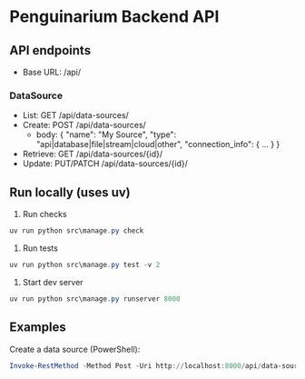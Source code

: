 # Penguinarium Backend API

## API endpoints

- Base URL: /api/

### DataSource

- List: GET /api/data-sources/
- Create: POST /api/data-sources/
	- body: { "name": "My Source", "type": "api|database|file|stream|cloud|other", "connection_info": { ... } }
- Retrieve: GET /api/data-sources/{id}/
- Update: PUT/PATCH /api/data-sources/{id}/

## Run locally (uses uv)

1. Run checks

```powershell
uv run python src\manage.py check
```

1. Run tests

```powershell
uv run python src\manage.py test -v 2
```

1. Start dev server

```powershell
uv run python src\manage.py runserver 8000
```

## Examples

Create a data source (PowerShell):

```powershell
Invoke-RestMethod -Method Post -Uri http://localhost:8000/api/data-sources/ -ContentType 'application/json' -Body '{"name":"Demo","type":"api","connection_info":{"base_url":"https://example.com"}}'
```
